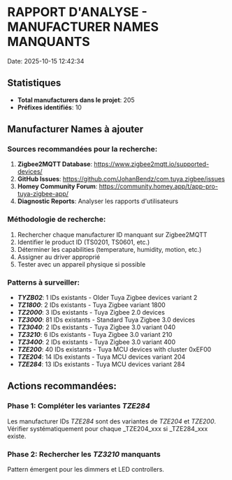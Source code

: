 # RAPPORT D'ANALYSE - MANUFACTURER NAMES MANQUANTS
Date: 2025-10-15 12:42:34

## Statistiques
- **Total manufacturers dans le projet**: 205
- **Préfixes identifiés**: 10

## Manufacturer Names à ajouter

### Sources recommandées pour la recherche:
1. **Zigbee2MQTT Database**: https://www.zigbee2mqtt.io/supported-devices/
2. **GitHub Issues**: https://github.com/JohanBendz/com.tuya.zigbee/issues
3. **Homey Community Forum**: https://community.homey.app/t/app-pro-tuya-zigbee-app/
4. **Diagnostic Reports**: Analyser les rapports d'utilisateurs

### Méthodologie de recherche:
1. Rechercher chaque manufacturer ID manquant sur Zigbee2MQTT
2. Identifier le product ID (TS0201, TS0601, etc.)
3. Déterminer les capabilities (temperature, humidity, motion, etc.)
4. Assigner au driver approprié
5. Tester avec un appareil physique si possible

### Patterns à surveiller:
- **_TYZB02_**: 1 IDs existants - Older Tuya Zigbee devices variant 2
- **_TZ1800_**: 2 IDs existants - Tuya Zigbee variant 1800
- **_TZ2000_**: 3 IDs existants - Tuya Zigbee 2.0 devices
- **_TZ3000_**: 81 IDs existants - Standard Tuya Zigbee 3.0 devices
- **_TZ3040_**: 2 IDs existants - Tuya Zigbee 3.0 variant 040
- **_TZ3210_**: 6 IDs existants - Tuya Zigbee 3.0 variant 210
- **_TZ3400_**: 2 IDs existants - Tuya Zigbee 3.0 variant 400
- **_TZE200_**: 40 IDs existants - Tuya MCU devices with cluster 0xEF00
- **_TZE204_**: 14 IDs existants - Tuya MCU devices variant 204
- **_TZE284_**: 13 IDs existants - Tuya MCU devices variant 284
## Actions recommandées:

### Phase 1: Compléter les variantes _TZE284_
Les manufacturer IDs _TZE284_ sont des variantes de _TZE204_ et _TZE200_.
Vérifier systématiquement pour chaque _TZE204_xxx si _TZE284_xxx existe.

### Phase 2: Rechercher les _TZ3210_ manquants
Pattern émergent pour les dimmers et LED controllers.
